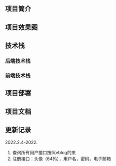 ## 项目简介

## 项目效果图

## 技术栈


### 后端技术栈



### 前端技术栈


## 项目部署


## 项目文档


## 更新记录
2022.2.4-2022.
1. 查询所有用户接口按照vblog的来
2. 注册接口：头像（64码），用户名，密码，电子邮箱











